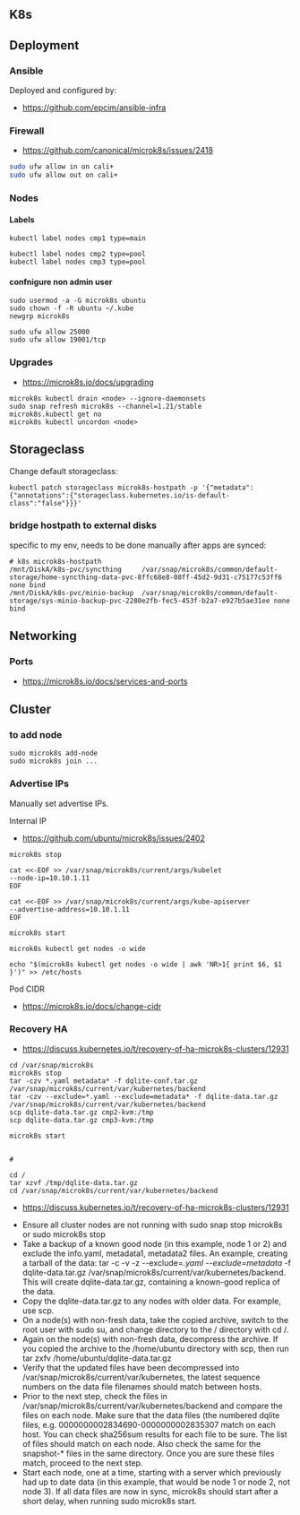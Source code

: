 
## K8s

## Deployment

### Ansible

Deployed and configured by:
- https://github.com/epcim/ansible-infra

### Firewall

- https://github.com/canonical/microk8s/issues/2418

```sh
sudo ufw allow in on cali+
sudo ufw allow out on cali+
```

### Nodes 

#### Labels

```
kubectl label nodes cmp1 type=main

kubectl label nodes cmp2 type=pool
kubectl label nodes cmp3 type=pool
```

#### confnigure non admin user

```
sudo usermod -a -G microk8s ubuntu
sudo chown -f -R ubuntu ~/.kube
newgrp microk8s

sudo ufw allow 25000
sudo ufw allow 19001/tcp

```


### Upgrades
- https://microk8s.io/docs/upgrading

```
microk8s kubectl drain <node> --ignore-daemonsets
sudo snap refresh microk8s --channel=1.21/stable
microk8s.kubectl get no
microk8s kubectl uncordon <node>
```


## Storageclass

Change default storageclass:
```
kubectl patch storageclass microk8s-hostpath -p '{"metadata": {"annotations":{"storageclass.kubernetes.io/is-default-class":"false"}}}'
```

### bridge hostpath to external disks

specific to my env, needs to be done manually after apps are synced:
```
# k8s microk8s-hostpath
/mnt/DiskA/k8s-pvc/syncthing     /var/snap/microk8s/common/default-storage/home-syncthing-data-pvc-8ffc68e8-08ff-45d2-9d31-c75177c53ff6 none bind
/mnt/DiskA/k8s-pvc/minio-backup  /var/snap/microk8s/common/default-storage/sys-minio-backup-pvc-2280e2fb-fec5-453f-b2a7-e927b5ae31ee none bind
```


## Networking

### Ports

- https://microk8s.io/docs/services-and-ports

## Cluster

### to add node

```
sudo microk8s add-node
sudo microk8s join ...
```

### Advertise IPs

Manually set advertise IPs.

Internal IP
- https://github.com/ubuntu/microk8s/issues/2402

```
microk8s stop

cat <<-EOF >> /var/snap/microk8s/current/args/kubelet
--node-ip=10.10.1.11
EOF

cat <<-EOF >> /var/snap/microk8s/current/args/kube-apiserver
--advertise-address=10.10.1.11
EOF

microk8s start

microk8s kubectl get nodes -o wide

echo "$(microk8s kubectl get nodes -o wide | awk 'NR>1{ print $6, $1 }')" >> /etc/hosts
```

Pod CIDR
- https://microk8s.io/docs/change-cidr


### Recovery HA

- https://discuss.kubernetes.io/t/recovery-of-ha-microk8s-clusters/12931

```
cd /var/snap/microk8s
microk8s stop
tar -czv *.yaml metadata* -f dqlite-conf.tar.gz /var/snap/microk8s/current/var/kubernetes/backend
tar -czv --exclude=*.yaml --exclude=metadata* -f dqlite-data.tar.gz /var/snap/microk8s/current/var/kubernetes/backend
scp dqlite-data.tar.gz cmp2-kvm:/tmp
scp dqlite-data.tar.gz cmp3-kvm:/tmp

microk8s start


#

cd /
tar xzvf /tmp/dqlite-data.tar.gz
cd /var/snap/microk8s/current/var/kubernetes/backend

```

- https://discuss.kubernetes.io/t/recovery-of-ha-microk8s-clusters/12931

* Ensure all cluster nodes are not running with sudo snap stop microk8s or sudo microk8s stop
* Take a backup of a known good node (in this example, node 1 or 2) and exclude the info.yaml, metadata1, metadata2 files. An example, creating a tarball of the data: tar -c -v -z --exclude=*.yaml --exclude=metadata* -f dqlite-data.tar.gz /var/snap/microk8s/current/var/kubernetes/backend. This will create dqlite-data.tar.gz, containing a known-good replica of the data.
* Copy the dqlite-data.tar.gz to any nodes with older data. For example, use scp.
* On a node(s) with non-fresh data, take the copied archive, switch to the root user with sudo su, and change directory to the / directory with cd /.
* Again on the node(s) with non-fresh data, decompress the archive. If you copied the archive to the /home/ubuntu directory with scp, then run tar zxfv /home/ubuntu/dqlite-data.tar.gz
* Verify that the updated files have been decompressed into /var/snap/microk8s/current/var/kubernetes, the latest sequence numbers on the data file filenames should match between hosts.
* Prior to the next step, check the files in /var/snap/microk8s/current/var/kubernetes/backend and compare the files on each node. Make sure that the data files (the numbered dqlite files, e.g. 0000000002834690-0000000002835307 match on each host. You can check sha256sum results for each file to be sure. The list of files should match on each node. Also check the same for the snapshot-* files in the same directory. Once you are sure these files match, proceed to the next step.
* Start each node, one at a time, starting with a server which previously had up to date data (in this example, that would be node 1 or node 2, not node 3). If all data files are now in sync, microk8s should start after a short delay, when running sudo microk8s start.
